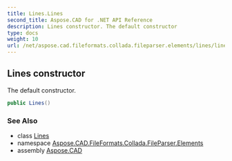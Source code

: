 ```yaml
---
title: Lines.Lines
second_title: Aspose.CAD for .NET API Reference
description: Lines constructor. The default constructor
type: docs
weight: 10
url: /net/aspose.cad.fileformats.collada.fileparser.elements/lines/lines/
---
```

## Lines constructor

The default constructor.

```csharp
public Lines()
```

### See Also

* class [Lines](../)
* namespace [Aspose.CAD.FileFormats.Collada.FileParser.Elements](../../lines/)
* assembly [Aspose.CAD](../../../)


